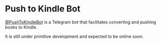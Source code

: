 # Push to Kindle Bot
[@PushToKindleBot](http://t.me/PushToKindleBot) is a Telegram bot that facilitates converting and pushing books to Kindle.

It is still under primitive development and expected to be online soon.
